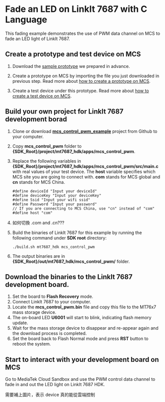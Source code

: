 # Fade an LED on LinkIt 7687 with C Language

This fading example demonstrates the use of PWM data channel on MCS to fade an LED light of LinkIt 7687.

## Create a prototype and test device on MCS

1. Download the [sample prototype](https://iamblue.gitbooks.io/mt7687-on-linkit-rtos-ebook-for-community/content/zh-TW/cloud/device.json) we prepared in advance.

2. Create a prototype on MCS by importing the file you just downloaded in previous step. Read more about [how to create a prototype on MCS](https://mcs.mediatek.com/resources/latest/tutorial/getting_started#create-your-first-prototype).
3. Create a test device under this prototype. Read more about [how to create a test device on MCS](https://mcs.mediatek.com/resources/latest/tutorial/getting_started#create-your-first-test-device).

## Build your own project for LinkIt 7687 development borad
1. Clone or download [**mcs\_control\_pwm\_example**](https://github.com/Mediatek-Cloud/mcs_control_pwm_example) project from Github to your computer.
2. Copy **mcs\_control\_pwm** folder to **{SDK_Root}/project/mt7687\_hdk/apps/mcs\_control\_pwm**.

3. Replace the following variables in **{SDK_Root}/project/mt7687\_hdk/apps/mcs\_control\_pwm/src/main.c** with real values of your test device. The **host** variable specifies which MCS site you are going to connect with. **com** stands for MCS global and **cn** stands for MCS China.

	```
	#define deviceId "Input your deviceId"
	#define deviceKey "Input your deviceKey"
	#define Ssid "Input your wifi ssid"
	#define Password "Input your password"
	// If you are connecting to MCS China, use "cn" instead of "com"
	#define host "com"
	```

4. 如何切換 .com and .cn???
5. Build the binaries of LinkIt 7687 for this example by running the following command under **SDK root** directory:

	```
	./build.sh mt7687_hdk mcs_control_pwm
	```
6. The output binaries are in **{SDK_Root}/out/mt7687\_hdk/mcs\_control\_pwm/** folder.


## Download the binaries to the LinkIt 7687 development board.

1. Set the board to **Flash Recovery** mode.
2. Connect LinkIt 7687 to your computer.
3. Locate the **mcs\_control\_pwm.bin** file and copy this file to the MT76x7 mass storage device.
4. The on-board LED **U6001** will start to blink, indicating flash memory update.
5. Wait for the mass storage device to disappear and re-appear again and the download process is completed.
6. Set the board back to Flash Normal mode and press **RST** button to reboot the system. 

## Start to interact with your development board on MCS

Go to MediaTek Cloud Sandbox and use the PWM control data channel to fade in and out the LED light on LinkIt 7687 HDK.

需要補上圖片，表示 device 真的能從雲端控制

